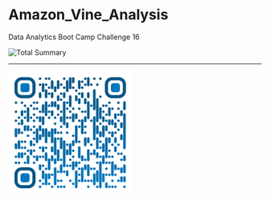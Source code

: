 # Amazon_Vine_Analysis
Data Analytics Boot Camp Challenge 16




![Total Summary](./Resources/del2a.png)

---

![Saeed Al-Yacoubi](./Resources/qr-code.png)